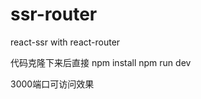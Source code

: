 # ssr-router
react-ssr with react-router


代码克隆下来后直接 npm install
                npm run dev
                
3000端口可访问效果
